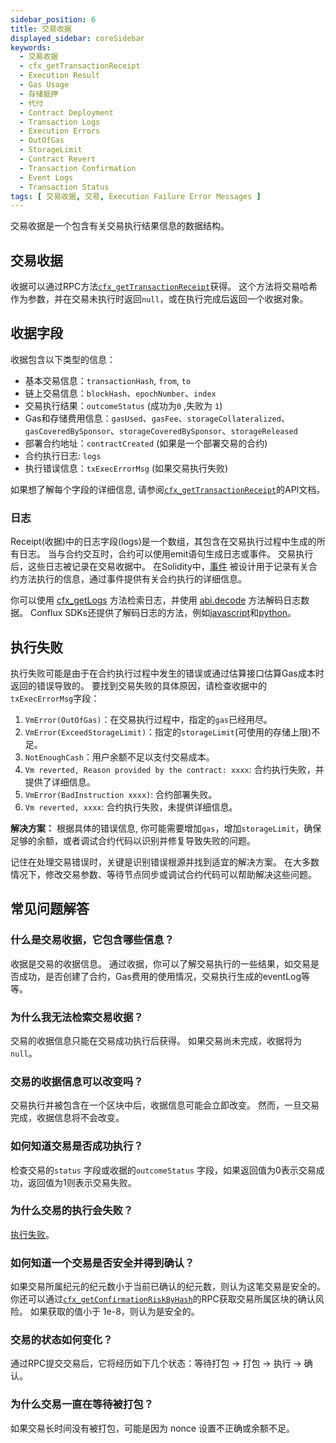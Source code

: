 ```yaml
---
sidebar_position: 6
title: 交易收据
displayed_sidebar: coreSidebar
keywords:
  - 交易收据
  - cfx_getTransactionReceipt
  - Execution Result
  - Gas Usage
  - 存储抵押
  - 代付
  - Contract Deployment
  - Transaction Logs
  - Execution Errors
  - OutOfGas
  - StorageLimit
  - Contract Revert
  - Transaction Confirmation
  - Event Logs
  - Transaction Status
tags: [ 交易收据, 交易, Execution Failure Error Messages ]
---
```


交易收据是一个包含有关交易执行结果信息的数据结构。

## 交易收据

收据可以通过RPC方法[`cfx_getTransactionReceipt`](/docs/core/build/json-rpc/cfx-namespace#cfx_gettransactionreceipt)获得。 这个方法将交易哈希作为参数，并在交易未执行时返回`null`，或在执行完成后返回一个收据对象。

## 收据字段

收据包含以下类型的信息：

- 基本交易信息：`transactionHash`, `from`, `to`
- 链上交易信息：`blockHash`、`epochNumber`、`index`
- 交易执行结果：`outcomeStatus` (成功为`0` ,失败为 `1`)
- Gas和存储费用信息：`gasUsed`、`gasFee`、`storageCollateralized`、`gasCoveredBySponsor`、`storageCoveredBySponsor`、`storageReleased`
- 部署合约地址：`contractCreated` (如果是一个部署交易的合约)
- 合约执行日志: `logs`
- 执行错误信息：`txExecErrorMsg` (如果交易执行失败)

如果想了解每个字段的详细信息, 请参阅[`cfx_getTransactionReceipt`](/docs/core/build/json-rpc/cfx-namespace#cfx_gettransactionreceipt)的API文档。

### 日志

Receipt(收据)中的日志字段(logs)是一个数组，其包含在交易执行过程中生成的所有日志。 当与合约交互时，合约可以使用emit语句生成日志或事件。 交易执行后，这些日志被记录在交易收据中。 在Solidity中，[事件](https://docs.soliditylang.org/en/v0.8.23/contracts.html#events) 被设计用于记录有关合约方法执行的信息，通过事件提供有关合约执行的详细信息。

你可以使用 [cfx_getLogs](/docs/core/build/json-rpc/cfx-namespace#cfx_getlogs) 方法检索日志，并使用 [abi.decode](https://docs.soliditylang.org/en/v0.8.23/contracts.html#events) 方法解码日志数据。 Conflux SDKs还提供了解码日志的方法，例如[javascript](https://confluxnetwork.gitbook.io/js-conflux-sdk/docs/interact_with_contract#how-to-decode-log)和[python](https://python-conflux-sdk.readthedocs.io/en/latest/examples/05-interact_with_contracts_and_process_logs.html#process-logs)。

## 执行失败

执行失败可能是由于在合约执行过程中发生的错误或通过估算接口估算Gas成本时返回的错误导致的。 要找到交易失败的具体原因，请检查收据中的`txExecErrorMsg`字段：

1. `VmError(OutOfGas)`：在交易执行过程中，指定的`gas`已经用尽。
2. `VmError(ExceedStorageLimit)`：指定的`storageLimit`(可使用的存储上限)不足。
3. `NotEnoughCash`：用户余额不足以支付交易成本。
4. `Vm reverted, Reason provided by the contract: xxxx`: 合约执行失败，并提供了详细信息。
5. `VmError(BadInstruction xxxx)`: 合约部署失败。
6. `Vm reverted, xxxx`: 合约执行失败，未提供详细信息。

**解决方案：** 根据具体的错误信息, 你可能需要增加`gas`，增加`storageLimit`，确保足够的余额，或者调试合约代码以识别并修复导致失败的问题。

记住在处理交易错误时，关键是识别错误根源并找到适宜的解决方案。 在大多数情况下，修改交易参数、等待节点同步或调试合约代码可以帮助解决这些问题。

## 常见问题解答

### 什么是交易收据，它包含哪些信息？

收据是交易的收据信息。 通过收据，你可以了解交易执行的一些结果，如交易是否成功，是否创建了合约，Gas费用的使用情况，交易执行生成的eventLog等等。

### 为什么我无法检索交易收据？

交易的收据信息只能在交易成功执行后获得。 如果交易尚未完成，收据将为`null`。

### 交易的收据信息可以改变吗？

交易执行并被包含在一个区块中后，收据信息可能会立即改变。 然而，一旦交易完成，收据信息将不会改变。

### 如何知道交易是否成功执行？

检查交易的`status` 字段或收据的`outcomeStatus` 字段，如果返回值为0表示交易成功，返回值为1则表示交易失败。

### 为什么交易的执行会失败？

[执行失败](./receipt.md#execution-failure)。

### 如何知道一个交易是否安全并得到确认？

如果交易所属纪元的纪元数小于当前已确认的纪元数，则认为这笔交易是安全的。
你还可以通过[`cfx_getConfirmationRiskByHash`](/docs/core/build/json-rpc/cfx-namespace/#cfx_getconfirmationriskbyhash)的RPC获取交易所属区块的确认风险。
如果获取的值小于 1e-8，则认为是安全的。

### 交易的状态如何变化？

通过RPC提交交易后，它将经历如下几个状态：等待打包 -> 打包 -> 执行 -> 确认。

### 为什么交易一直在等待被打包？

如果交易长时间没有被打包，可能是因为 nonce 设置不正确或余额不足。
